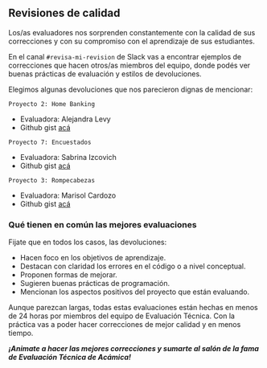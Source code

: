 ## Revisiones de calidad

Los/as evaluadores nos sorprenden constantemente con la calidad de sus correcciones y con su compromiso con el aprendizaje de sus estudiantes.

En el canal `#revisa-mi-revision` de Slack vas a encontrar ejemplos de correcciones que hacen otros/as miembros del equipo, donde podés ver buenas prácticas de evaluación y estilos de devoluciones.

Elegimos algunas devoluciones que nos parecieron dignas de mencionar:

```
Proyecto 2: Home Banking
```

- Evaluadora: Alejandra Levy
- Github gist [acá][1]

```
Proyecto 7: Encuestados
```

- Evaluadora: Sabrina Izcovich
- Github gist [acá][2]

```
Proyecto 3: Rompecabezas
```

- Evaluadora: Marisol Cardozo
- Github gist [acá][3]

### Qué tienen en común las mejores evaluaciones

Fijate que en todos los casos, las devoluciones:

- Hacen foco en los objetivos de aprendizaje.
- Destacan con claridad los errores en el código o a nivel conceptual.
- Proponen formas de mejorar.
- Sugieren buenas prácticas de programación.
- Mencionan los aspectos positivos del proyecto que están evaluando.

Aunque parezcan largas, todas estas evaluaciones están hechas en menos de 24 horas por miembros del equipo de Evaluación Técnica. Con la práctica vas a poder hacer correcciones de mejor calidad y en menos tiempo.

**_¡Animate a hacer las mejores correcciones y sumarte al salón de la fama de Evaluación Técnica de Acámica!_**

[1]: https://gist.github.com/alelevy15/706485ac0617e72443289defa87b054e
[2]: https://gist.github.com/sizcovich/bf0e26a7fd774d6506f2c001c8ee93a1
[3]: https://gist.github.com/mcardozo/0ef48212cb820c8d87f113af7cc81151
